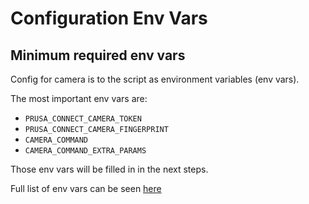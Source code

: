 # Configuration Env Vars

## Minimum required env vars

Config for camera is to the script as environment variables (env vars).

The most important env vars are:

* `PRUSA_CONNECT_CAMERA_TOKEN`
* `PRUSA_CONNECT_CAMERA_FINGERPRINT`
* `CAMERA_COMMAND`
* `CAMERA_COMMAND_EXTRA_PARAMS`

Those env vars will be filled in in the next steps.

Full list of env vars can be seen [here](./configuration.env.full.md)
